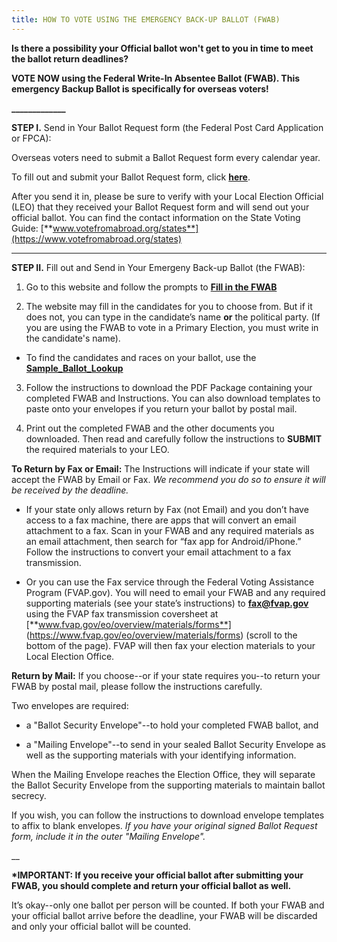 ```yaml
---
title: HOW TO VOTE USING THE EMERGENCY BACK-UP BALLOT (FWAB)
---
```

**Is there a possibility your Official ballot won't get to you in time to meet the ballot return deadlines?**

**VOTE NOW using the Federal Write-In Absentee Ballot (FWAB). This emergency Backup Ballot is specifically for overseas voters!**

**\_\_\_\_\_\_\_\_\_\_\_\__**

**STEP I.** Send in Your Ballot Request form (the Federal Post Card Application or FPCA):

Overseas voters need to submit a Ballot Request form every calendar year. 

To fill out and submit your Ballot Request form, click [**here**](https://www.votefromabroad.org).

After you send it in, please be sure to verify with your Local Election Official (LEO) that they received your Ballot Request form and will send out your official ballot. You can find the contact information on the State Voting Guide:  [**www.votefromabroad.org/states**](https://www.votefromabroad.org/states)   

- - -

**STEP II.** Fill out and Send in Your Emergeny Back-up Ballot (the FWAB): 

1. Go to this website and follow the prompts to [**Fill in the FWAB**](https://www.fvap.gov/fwab-privacy-notice)

2. The website may fill in the candidates for you to choose from. But if it does not, you can type in the candidate’s name **or** the political party. (If you are using the FWAB to vote in a Primary Election, you must write in the candidate's name).

* To find the candidates and races on your ballot, use the  [**Sample_Ballot_Lookup**](https://ballotpedia.org/Sample_Ballot_Lookup)

3. Follow the instructions to download the PDF Package containing your completed FWAB and Instructions. You can also download templates to paste onto your envelopes if you return your ballot by postal mail.

4. Print out the completed FWAB and the other documents you downloaded. Then read and carefully follow the instructions to **SUBMIT** the required materials to your LEO. 

**To Return by Fax or Email:** The Instructions will indicate if your state will accept the FWAB by Email or Fax. _We recommend you do so to ensure it will be received by the deadline._

* If your state only allows return by Fax (not Email) and you don’t have access to a fax machine, there are apps that will convert an email attachment to a fax. Scan in your FWAB and any required materials as an email attachment, then search for “fax app for Android/iPhone.” Follow the instructions to convert your email attachment to a fax transmission.

* Or you can use the Fax service through the Federal Voting Assistance Program (FVAP.gov). You will need to email your FWAB and any required supporting materials (see your state’s instructions) to **fax@fvap.gov** using the FVAP fax transmission coversheet at [**www.fvap.gov/eo/overview/materials/forms**] (https://www.fvap.gov/eo/overview/materials/forms) (scroll to the bottom of the page). FVAP will then fax your election materials to your Local Election Office.

**Return by Mail:** If you choose--or if your state requires you--to return your FWAB by postal mail, please follow the instructions carefully. 

Two envelopes are required: 

- a "Ballot Security Envelope"--to hold your completed FWAB ballot, and 

- a "Mailing Envelope"--to send in your sealed Ballot Security Envelope as well as the supporting materials with your identifying information. 

When the Mailing Envelope reaches the Election Office, they will separate the Ballot Security Envelope from the supporting materials to maintain ballot secrecy.

If you wish, you can follow the instructions to download envelope templates to affix to blank envelopes. _If you have your original signed Ballot Request form, include it in the outer "Mailing Envelope"._

__

**\*IMPORTANT: If you receive your official ballot after submitting your FWAB, you should complete and return your official ballot as well.** 

It’s okay--only one ballot per person will be counted. If both your FWAB and your official ballot arrive before the deadline, your FWAB will be discarded and only your official ballot will be counted.
